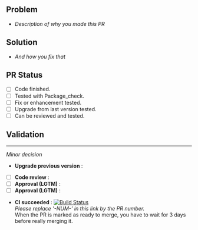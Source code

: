 ## Problem
- *Description of why you made this PR*

## Solution
- *And how you fix that*

## PR Status
- [ ] Code finished.
- [ ] Tested with Package_check.
- [ ] Fix or enhancement tested.
- [ ] Upgrade from last version tested.
- [ ] Can be reviewed and tested.

## Validation
---
*Minor decision*
- **Upgrade previous version** : 
- [ ] **Code review** : 
- [ ] **Approval (LGTM)** : 
- [ ] **Approval (LGTM)** : 
- **CI succeeded** : 
[![Build Status](https://ci-apps-dev.yunohost.org/jenkins/job/hextris_ynh%20PR-NUM-/badge/icon)](https://ci-apps-dev.yunohost.org/jenkins/job/hextris_ynh%20PR-NUM-/)  
*Please replace '-NUM-' in this link by the PR number.*  
When the PR is marked as ready to merge, you have to wait for 3 days before really merging it.
